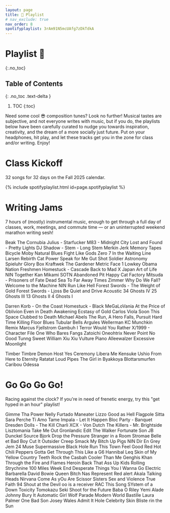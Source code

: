 ```yaml
---
layout: page
title: 🎵 Playlist
# nav_exclude: true
nav_order: 8
spotifyplaylist: 3rAm91N5mcUAfg7zDkTdkA
---
```


# Playlist 🎵
{:.no_toc}

## Table of Contents
{: .no_toc .text-delta }

1. TOC
{:toc}

Need some cool 😎 composition tunes? Look no further! Musical tastes are subjective, and not everyone writes with music, but if you do, the playlists below have been carefully curated to nudge you towards inspiration, creativity, and the dream of a more socially just future. Put on your headphones, hit play, and let these tracks get you in the zone for class and/or writing. Enjoy!

# Class Kickoff

32 songs for 32 days on the Fall 2025 calendar.

{% include spotifyplaylist.html id=page.spotifyplaylist %}


# Writing Jams

7 hours of (mostly) instrumental music, enough to get through a full day of classes, work, meetings, and commute time &mdash; or an uninterrupted weekend marathon writing sesh!

Beak The Cornubia
Julius - Starfucker
M83 - Midnight City
Lost and Found - Pretty Lights
DJ Shadow - Stem - Long Stem
Merkin Jerk
Memory Tapes Bicycle
Moby Natural Blues
Fight Like Gods
Zero 7 In the Waiting Line
Larsen Rebirth
Cat Power Speak for Me
Gut Shot Soldier
Astronomy
Spieluhr
Glory Box
Kraftwek
The Gardener
Metric Face 1
Lowkey Obama Nation
Freshmen
Homestuck - Cascade
Back to Mad
X Japan Art of Life
NIN Together
Kan Mikami
SOTN Abandoned Pit
Happy Cat Factory
Mitsuda - Prisoners of Fate
Dead Sea
To Far Away Times
Zimmer Why Do We Fall?
Welcome to the Machine
NIN Run Like Hell
Forest Swords - The Weight of Gold
Forest Swords - Ljoss
Be Quiet and Drive Acoustic
34 Ghosts IV
25 Ghosts III
13 Ghosts II
4 Ghosts I

Darren Korb - On the Coast
Homestuck - Black
MeGaLoVania
At the Price of Oblivion
Even in Death
Awakening
Ecstasy of Gold
Carlos Viola
Soon This Space
Clubbed to Death
Michael Abels The Run, A Hero Falls, Pursuit
Hard Time Killing Floor Blues
Tubular Bells
Argules Wellerman
KC Munchkin Remix
Marcus Fjellstrom
Gambuh I
Terror
Would You Rather
X/1999 - Character File
One Who Bares Fangs
Zatoichi
Oneohtrix Never Point No Good
Tunng Sweet William
Xiu Xiu Vulture Piano
Alleewalzer
Excessive Moonlight

Timber Timbre Demon Host
Yes Ceremony
Libera Me
Kensuke Ushio From Here to Eternity
Ratatat Loud Pipes
The Girl in Byakkoya
Blottarsmurfen
Caribou Odessa



# Go Go Go Go!

Racing against the clock? If you're in need of frenetic energy, try this "get hyped in an hour" playlist!

Gimme Tha Power
Nelly Furtado Maneater
Lizzo Good as Hell
Flagpole Sitta
Sara Perche Ti Amo
Tame Impala - Let It Happen
Bloc Party - Banquet
Dresden Dolls - The Kill
Charli XCX - Von Dutch
The Killers - Mr. Brightside
Lisztomania
Take Me Out
Gronlandic Edit
The Walker
Fortunate Son
JB Dunckel Source
Bjork
Drop the Pressure
Stranger in a Room
Stromae
Belle et Bad Boy
Cut It
Outsider
Creep
Smack My Bitch Up
Pigs
NIN 
Dir En Grey
Jem 24
Muse Supermassive Black Hole
Run This Town
Feel Good
Red Hot Chili Peppers 
Gotta Get Through This
Like a G6
Hannibal Leq 
Skin of My Yellow Country Teeth
Rock the Casbah
Cooler Than Me
Genghis Khan
Through the Fire and Flames
Heroin
Back That Ass Up
Kids
Rolling
Strychnine
100 Miles
Week End
Desperate Things You
I Wanna Go
Electric Barbarella
David Bowie Queen Bitch
Nas Represent
Red alert
Akala
Talking Heads 
Nirvana Come As yOu Are
Scissor Sisters Sex and Violence
True Faith 94
Shout at the Devil
oo is a receiver
RAC This Song
SYstem of a Down Toxicity
Tomokazu Seki Shoot for the Future
Baba O Riley
Yemi Alade Johnny
Bury It
Automatic Girl
Wolf Parade Modern World
Bastille Laura Palmer
One Bad Son Josey Wales
Admit It
Hole Celebrity Skin
Bliste rin the Sun